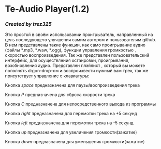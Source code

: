 # Te-Audio Player(1.2)
### *Created by trez325*
Это простой в своём использовании проигрыватель, направленный на цель последующего улучшения
самим автором и пользователям github. В нем представлены такие функции, как само проигрывание аудио (файлы *.mp3, *.waw, *.ogg), функции управления громкостью , скоростью воспроизведения. Так же представлен пользовательский интерфейс, для осуществления останровки, проигрывания, возобновления аудио. Представлен плэйлист , который вы можете пополнять drgon-drop-ом и воспроизвести нужный вам трек, так же присутствует управление с клавиатуры:


Кнопка *space* предназначена для паузы/воспроизведения трека


Кнопка *P* предназначена для сброса скорости трека


Кнопка *C* предназначена для непосредственного выхода из программы


Кнопка *right* предназначена для перемотки трека на +5 секунд


Кнопка *left* предназначена для перемотки трека на -5 секунд


Кнопка *up* предназначена для увеличения громкости(зажатие)


Кнопка *down* предназначена для уменьшения громкости(зажатие)
